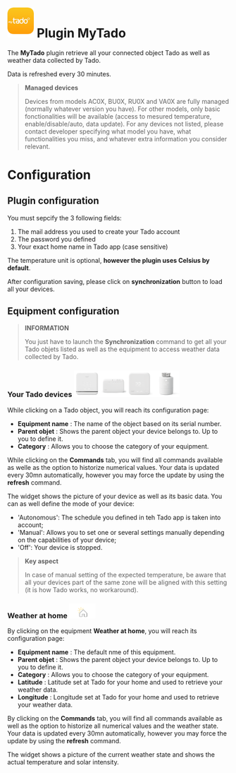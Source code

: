 # <img src="../images/MyTado_icon.png" width="60"/> Plugin MyTado

The **MyTado** plugin retrieve all your connected object Tado as well as weather data collected by Tado.

Data is refreshed every 30 minutes.

>**Managed devices**
>
>Devices from models AC0X, BU0X, RU0X and VA0X are fully managed (normally whatever version you have). For other models, only basic fonctionalities will be available (access to mesured temperature, enable/disable/auto, data update).
>For any devices not listed, please contact developer specifying what model you have, what functionalities you miss, and whatever extra information you consider relevant.

# Configuration

## Plugin configuration

You must sepcify the 3 following fields:
1) The mail address you used to create your Tado account
2) The password you defined
3) Your exact home name in Tado app (case sensitive)

The temperature unit is optional, **however the plugin uses Celsius by default**.

After configuration saving, please click on **synchronization** button to load all your devices.

## Equipment configuration

>**INFORMATION**
>
>You just have to launch the **Synchronization** command to get all your Tado objets listed as well as the equipment to access weather data collected by Tado.

### Your Tado devices  <img src="../images/AC01.png" width="60"/><img src="../images/BU01.png" width="60"/><img src="../images/RU01.png" width="60"/><img src="../images/VA01.png" width="60"/>

While clicking on a Tado object, you will reach its configuration page:

- **Equipment name** : The name of the object based on its serial number.
- **Parent objet** : Shows the parent object your device belongs to. Up to you to define it.
- **Category** : Allows you to choose the category of your equipment.

While clicking on the **Commands** tab, you will find all commands available as welle as the option to historize numerical values.
Your data is updated every 30mn automatically, however you may force the update by using the **refresh** command.

The widget shows the picture of your device as well as its basic data.
You can as well define the mode of your device:
- 'Autonomous': The schedule you defined in teh Tado app is taken into account;
- 'Manual': Allows you to set one or several settings manually depending on the capabilities of your device;
- 'Off': Your device is stopped.

>**Key aspect**
>
>In case of manual setting of the expected temperature, be aware that all your devices part of the same zone will be aligned with this setting (it is how Tado works, no workaround).

### Weather at home <img src="../images/WeatherEq.svg" width="60"/>

By clicking on the equipment **Weather at home**, you will reach its configuration page:

- **Equipment name** : The default nme of this equipment.
- **Parent objet** : Shows the parent object your device belongs to. Up to you to define it.
- **Category** : Allows you to choose the category of your equipment.
- **Latitude** : Latitude set at Tado for your home and used to retrieve your weather data.
- **Longitude** : Longitude set at Tado for your home and used to retrieve your weather data.

By clicking on the **Commands** tab, you will find all commands available as well as the option to historize all numerical values and the weather state.
Your data is updated every 30mn automatically, however you may force the update by using the **refresh** command.

The widget shows a picture of the current weather state and shows the actual temperature and solar intensity.
